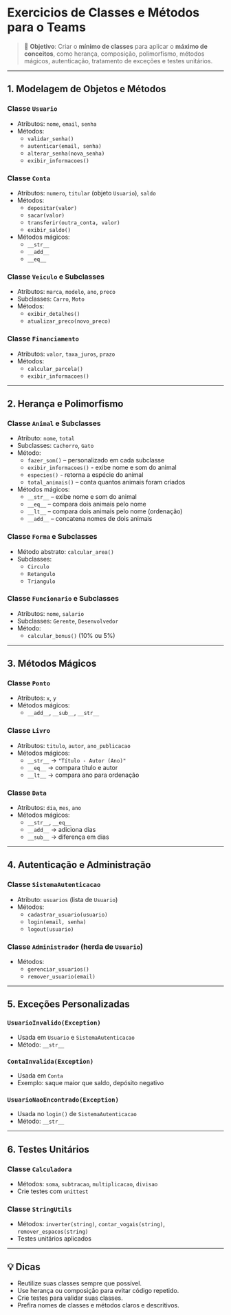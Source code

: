 # Exercicios de Classes e Métodos para o Teams

> 🎯 **Objetivo**: Criar o **mínimo de classes** para aplicar o **máximo de conceitos**, como herança, composição, polimorfismo, métodos mágicos, autenticação, tratamento de exceções e testes unitários.

---

## 1. Modelagem de Objetos e Métodos

### Classe `Usuario`
- Atributos: `nome`, `email`, `senha`
- Métodos:
  - `validar_senha()`
  - `autenticar(email, senha)`
  - `alterar_senha(nova_senha)`
  - `exibir_informacoes()`

### Classe `Conta`
- Atributos: `numero`, `titular` (objeto `Usuario`), `saldo`
- Métodos:
  - `depositar(valor)`
  - `sacar(valor)`
  - `transferir(outra_conta, valor)`
  - `exibir_saldo()`
- Métodos mágicos:
  - `__str__`
  - `__add__`
  - `__eq__`

### Classe `Veiculo` e Subclasses
- Atributos: `marca`, `modelo`, `ano`, `preco`
- Subclasses: `Carro`, `Moto`
- Métodos:
  - `exibir_detalhes()`
  - `atualizar_preco(novo_preco)`

### Classe `Financiamento`
- Atributos: `valor`, `taxa_juros`, `prazo`
- Métodos:
  - `calcular_parcela()`
  - `exibir_informacoes()`

---

## 2. Herança e Polimorfismo

### Classe `Animal` e Subclasses
- Atributo: `nome`, `total`
- Subclasses: `Cachorro`, `Gato`
- Método:
  - `fazer_som()` – personalizado em cada subclasse
  - `exibir_informacoes()` - exibe nome e som do animal
  - `especies()` - retorna a espécie do animal
  - `total_animais()` – conta quantos animais foram criados
- Métodos mágicos:
    - `__str__` – exibe nome e som do animal
    - `__eq__` – compara dois animais pelo nome
    - `__lt__` – compara dois animais pelo nome (ordenação)
    - `__add__` – concatena nomes de dois animais

### Classe `Forma` e Subclasses
- Método abstrato: `calcular_area()`
- Subclasses:
  - `Circulo`
  - `Retangulo`
  - `Triangulo`

### Classe `Funcionario` e Subclasses
- Atributos: `nome`, `salario`
- Subclasses: `Gerente`, `Desenvolvedor`
- Método:
  - `calcular_bonus()` (10% ou 5%)

---

## 3. Métodos Mágicos

### Classe `Ponto`
- Atributos: `x`, `y`
- Métodos mágicos:
  - `__add__`, `__sub__`, `__str__`

### Classe `Livro`
- Atributos: `titulo`, `autor`, `ano_publicacao`
- Métodos mágicos:
  - `__str__` → `"Título - Autor (Ano)"`
  - `__eq__` → compara título e autor
  - `__lt__` → compara ano para ordenação

### Classe `Data`
- Atributos: `dia`, `mes`, `ano`
- Métodos mágicos:
  - `__str__`, `__eq__`
  - `__add__` → adiciona dias
  - `__sub__` → diferença em dias

---

## 4. Autenticação e Administração

### Classe `SistemaAutenticacao`
- Atributo: `usuarios` (lista de `Usuario`)
- Métodos:
  - `cadastrar_usuario(usuario)`
  - `login(email, senha)`
  - `logout(usuario)`

### Classe `Administrador` (herda de `Usuario`)
- Métodos:
  - `gerenciar_usuarios()`
  - `remover_usuario(email)`

---

## 5. Exceções Personalizadas

### `UsuarioInvalido(Exception)`
- Usada em `Usuario` e `SistemaAutenticacao`
- Método: `__str__`

### `ContaInvalida(Exception)`
- Usada em `Conta`
- Exemplo: saque maior que saldo, depósito negativo

### `UsuarioNaoEncontrado(Exception)`
- Usada no `login()` de `SistemaAutenticacao`
- Método: `__str__`

---

## 6. Testes Unitários

### Classe `Calculadora`
- Métodos: `soma`, `subtracao`, `multiplicacao`, `divisao`
- Crie testes com `unittest`

### Classe `StringUtils`
- Métodos: `inverter(string)`, `contar_vogais(string)`, `remover_espacos(string)`
- Testes unitários aplicados

---

## 💡 Dicas
- Reutilize suas classes sempre que possível.
- Use herança ou composição para evitar código repetido.
- Crie testes para validar suas classes.
- Prefira nomes de classes e métodos claros e descritivos.
